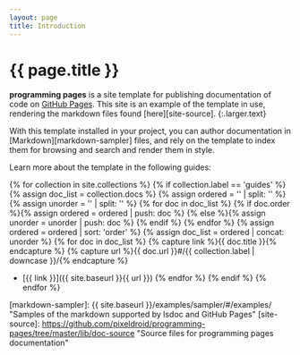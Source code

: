 ```yaml
---
layout: page
title: Introduction
---
```


# {{ page.title }}

**programming pages** is a site template for publishing documentation of code on [GitHub Pages][gh-pages]. This site is an example of the template in use, rendering the markdown files found [here][site-source].
{:.larger.text}

With this template installed in your project, you can author documentation in [Markdown][markdown-sampler] files, and rely on the template to index them for browsing and search and render them in style.

Learn more about the template in the following guides:

{% for collection in site.collections %}
{% if collection.label == 'guides' %}
{% assign doc_list = collection.docs %}
{% assign ordered = '' | split: '' %}
{% assign unorder = '' | split: '' %}
{% for doc in doc_list %}
{% if doc.order %}{% assign ordered = ordered | push: doc %}
{% else %}{% assign unorder = unorder | push: doc %}
{% endif %}
{% endfor %}
{% assign ordered = ordered | sort: 'order' %}
{% assign doc_list = ordered | concat: unorder %}
{% for doc in doc_list %}
  {% capture link %}{{ doc.title }}{% endcapture %}
  {% capture url %}{{ doc.url }}#/{{ collection.label | downcase }}/{% endcapture %}
- [{{ link }}]({{ site.baseurl }}{{ url }})
{% endfor %}
{% endif %}
{% endfor %}



[gh-pages]: https://pages.github.com/ "Websites for you and your projects"
[markdown-sampler]: {{ site.baseurl }}/examples/sampler/#/examples/ "Samples of the markdown supported by lsdoc and GitHub Pages"
[site-source]: https://github.com/pixeldroid/programming-pages/tree/master/lib/doc-source "Source files for programming pages documentation"
